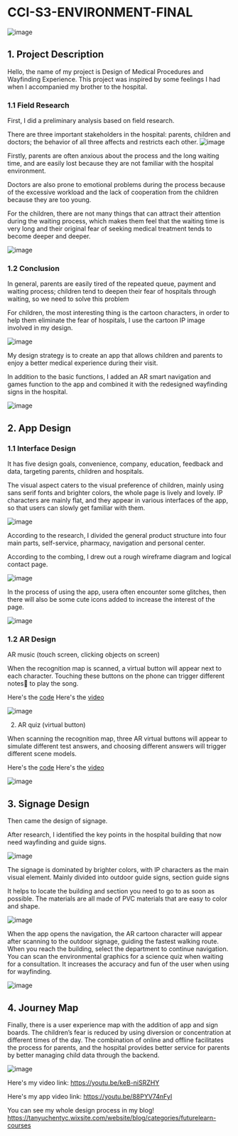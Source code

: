 # CCI-S3-ENVIRONMENT-FINAL

![image](https://github.com/YuchenTan777/CCI-S3-ENVIRONMENT-FINAL/blob/main/image/final%20pre.001.jpeg)

## 1. Project Description

Hello, the name of my project is Design of Medical Procedures and Wayfinding Experience.
This project was inspired by some feelings I had when I accompanied my brother to the hospital.

### 1.1 Field Research

First, I did a preliminary analysis based on field research.

There are three important stakeholders in the hospital: parents, children and doctors; the behavior of all three affects and restricts each other.
![image](https://github.com/YuchenTan777/CCI-S3-ENVIRONMENT-FINAL/blob/main/image/final%20pre.002.jpeg)


Firstly, parents are often anxious about the process and the long waiting time, and are easily lost because they are not familiar with the hospital environment.

Doctors are also prone to emotional problems during the process because of the excessive workload and the lack of cooperation from the children because they are too young.

For the children, there are not many things that can attract their attention during the waiting process, which makes them feel that the waiting time is very long and their original fear of seeking medical treatment tends to become deeper and deeper.

![image](https://github.com/YuchenTan777/CCI-S3-ENVIRONMENT-FINAL/blob/main/image/%E6%9C%AA%E6%A0%87%E9%A2%98-1_%E7%94%BB%E6%9D%BF%201.jpg)


### 1.2 Conclusion

In general, parents are easily tired of the repeated queue, payment and waiting process; children tend to deepen their fear of hospitals through waiting, so we need to solve this problem

For children, the most interesting thing is the cartoon characters, in order to help them eliminate the fear of hospitals, I use the cartoon IP image involved in my design.

![image](https://github.com/YuchenTan777/CCI-S3-ENVIRONMENT-FINAL/blob/main/image/final%20pre.008.jpeg)

My design strategy is to create an app that allows children and parents to enjoy a better medical experience during their visit.

In addition to the basic functions, I added an AR smart navigation and games function to the app and combined it with the redesigned wayfinding signs in the hospital.

![image](https://github.com/YuchenTan777/CCI-S3-ENVIRONMENT-FINAL/blob/main/image/service%20map%20now-04.jpg)

## 2. App Design

### 1.1 Interface Design

It has five design goals, convenience, company, education, feedback and data, targeting parents, children and hospitals.

The visual aspect caters to the visual preference of children, mainly using sans serif fonts and brighter colors, the whole page is lively and lovely. IP characters are mainly flat, and they appear in various interfaces of the app, so that users can slowly get familiar with them.

![image](https://github.com/YuchenTan777/CCI-S3-ENVIRONMENT-FINAL/blob/main/image/final%20pre.013.jpeg)

According to the research, I divided the general product structure into four main parts, self-service, pharmacy, navigation and personal center.

According to the combing, I drew out a rough wireframe diagram and logical contact page.

![image](https://github.com/YuchenTan777/CCI-S3-ENVIRONMENT-FINAL/blob/main/image/final%20pre.017.jpeg)

In the process of using the app, usera often encounter some glitches, then there will also be some cute icons added to increase the interest of the page.

![image](https://github.com/YuchenTan777/CCI-S3-ENVIRONMENT-FINAL/blob/main/image/%E6%9C%AA%E6%A0%87%E9%A2%98-1-02.jpg)

### 1.2 AR Design

AR music (touch screen, clicking objects on screen)

When the recognition map is scanned, a virtual button will appear next to each character. Touching these buttons on the phone can trigger different notes🎵 to play the song.

Here's the [code](https://github.com/YuchenTan777/CCI-S3-ENVIRONMENT-FINAL/tree/main/AR%20music/code)
Here's the [video](https://youtu.be/Qmi9H6-QOpg)

![image](https://github.com/YuchenTan777/CCI-S3-ENVIRONMENT-FINAL/blob/main/image/IMG_1772.jpg)

2. AR quiz (virtual button)

When scanning the recognition map, three AR virtual buttons will appear to simulate different test answers, and choosing different answers will trigger different scene models.

Here's the [code](https://github.com/YuchenTan777/CCI-S3-ENVIRONMENT-FINAL/tree/main/AR%20quiz/code)
Here's the [video](https://youtu.be/c0Vn9X8ESlc)

![image](https://github.com/YuchenTan777/CCI-S3-ENVIRONMENT-FINAL/blob/main/image/IMG_1779.jpg)

## 3. Signage Design

Then came the design of signage.

After research, I identified the key points in the hospital building that now need wayfinding and guide signs.

![image](https://github.com/YuchenTan777/CCI-S3-ENVIRONMENT-FINAL/blob/main/image/final%20pre.023.jpeg)

The signage is dominated by brighter colors, with IP characters as the main visual element. Mainly divided into outdoor guide signs, section guide signs

It helps to locate the building and section you need to go to as soon as possible. The materials are all made of PVC materials that are easy to color and shape.

![image](https://github.com/YuchenTan777/CCI-S3-ENVIRONMENT-FINAL/blob/main/image/%E6%9C%AA%E6%A0%87%E9%A2%98-1-03.jpg)

When the app opens the navigation, the AR cartoon character will appear after scanning to the outdoor signage, guiding the fastest walking route. When you reach the building, select the department to continue navigation. You can scan the environmental graphics for a science quiz when waiting for a consultation. It increases the accuracy and fun of the user when using for wayfinding.

![image](https://github.com/YuchenTan777/CCI-S3-ENVIRONMENT-FINAL/blob/main/image/final%20pre.026.jpeg)

## 4. Journey Map

Finally, there is a user experience map with the addition of app and sign boards. The children’s fear is reduced by using diversion or concentration at different times of the day. The combination of online and offline facilitates the process for parents, and the hospital provides better service for parents by better managing child data through the backend.

![image](https://github.com/YuchenTan777/CCI-S3-ENVIRONMENT-FINAL/blob/main/image/final%20pre.030.jpeg)

Here's my video link: https://youtu.be/keB-niSRZHY

Here's my app video link: https://youtu.be/88PYV74nFyI

You can see my whole design process in my blog!
https://tanyuchentyc.wixsite.com/website/blog/categories/futurelearn-courses


